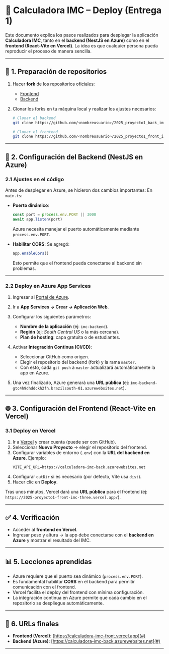 # 📌 Calculadora IMC – Deploy (Entrega 1)

Este documento explica los pasos realizados para desplegar la aplicación **Calculadora IMC**, tanto en el **backend (NestJS en Azure)** como en el **frontend (React-Vite en Vercel)**.
La idea es que cualquier persona pueda reproducir el proceso de manera sencilla.

---

## 🚀 1. Preparación de repositorios

1. Hacer **fork** de los repositorios oficiales:

   - [Frontend](https://github.com/Programacion-Avanzada-UTN-FRVM/2025_proyecto1_front_imc)
   - [Backend](https://github.com/Programacion-Avanzada-UTN-FRVM/2025_proyecto1_back_imc)

2. Clonar los forks en tu máquina local y realizar los ajustes necesarios:

   ```sh
   # Clonar el backend
   git clone https://github.com/<nombreusuario>/2025_proyecto1_back_imc

   # Clonar el frontend
   git clone https://github.com/<nombreusuario>/2025_proyecto1_front_imc
   ```

---

## 🔧 2. Configuración del Backend (NestJS en Azure)

### 2.1 Ajustes en el código

Antes de desplegar en Azure, se hicieron dos cambios importantes:
En `main.ts`:

- **Puerto dinámico**:

  ```ts
  const port = process.env.PORT || 3000
  await app.listen(port)
  ```

  Azure necesita manejar el puerto automáticamente mediante `process.env.PORT`.

- **Habilitar CORS**:
  Se agregó:
  ```ts
  app.enableCors()
  ```
  Esto permite que el frontend pueda conectarse al backend sin problemas.

---

### 2.2 Deploy en Azure App Services

1. Ingresar al [Portal de Azure](https://portal.azure.com).
2. Ir a **App Services → Crear → Aplicación Web**.
3. Configurar los siguientes parámetros:

   - **Nombre de la aplicación** (ej: `imc-backend`).
   - **Región** (ej: _South Central US_ o la más cercana).
   - **Plan de hosting**: capa gratuita o de estudiantes.

4. Activar **Integración Continua (CI/CD)**:

   - Seleccionar GitHub como origen.
   - Elegir el repositorio del backend (fork) y la rama `master`.
   - Con esto, cada `git push` a `master` actualizará automáticamente la app en Azure.

5. Una vez finalizado, Azure generará una **URL pública** (ej:
   `imc-backend-gtc4h9dhddckh2fh.brazilsouth-01.azurewebsites.net`).

---

## 🌐 3. Configuración del Frontend (React-Vite en Vercel)

### 3.1 Deploy en Vercel

1. Ir a [Vercel](https://vercel.com) y crear cuenta (puede ser con GitHub).
2. Seleccionar **Nuevo Proyecto** → elegir el repositorio del frontend.
3. Configurar variables de entorno (`.env`) con la **URL del backend en Azure**.
   Ejemplo:
   ```env
   VITE_API_URL=https://calculadora-imc-back.azurewebsites.net
   ```
4. Configurar `outDir` si es necesario (por defecto, Vite usa `dist`).
5. Hacer clic en **Deploy**.

Tras unos minutos, Vercel dará una **URL pública** para el frontend (ej:
`https://2025-proyecto1-front-imc-three.vercel.app/`).

---

## ✅ 4. Verificación

- Acceder al **frontend en Vercel**.
- Ingresar peso y altura → la app debe conectarse con el **backend en Azure** y mostrar el resultado del IMC.

---

## 📊 5. Lecciones aprendidas

- Azure requiere que el puerto sea dinámico (`process.env.PORT`).
- Es fundamental habilitar **CORS** en el backend para permitir comunicación con el frontend.
- Vercel facilita el deploy del frontend con mínima configuración.
- La integración continua en Azure permite que cada cambio en el repositorio se despliegue automáticamente.

---

## 🔗 6. URLs finales

- **Frontend (Vercel)**: [https://calculadora-imc-front.vercel.app](#)
- **Backend (Azure)**: [https://calculadora-imc-back.azurewebsites.net](#)

---
